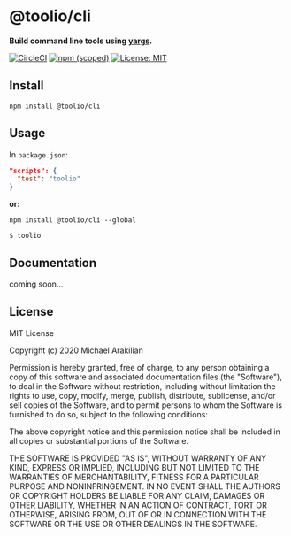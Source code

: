 # @toolio/cli

**Build command line tools using [yargs](http://yargs.js.org).**

[![CircleCI](https://circleci.com/gh/tooliojs/cli.svg?style=shield)](https://circleci.com/gh/tooliojs/cli)
[![npm (scoped)](https://img.shields.io/npm/v/@toolio/cli)](https://www.npmjs.com/package/@toolio/cli)
[![License: MIT](https://img.shields.io/badge/License-MIT-blue.svg)](https://github.com/tooliojs/cli/blob/master/LICENSE.md)

## Install
```
npm install @toolio/cli
```

## Usage
In `package.json`:
```json
"scripts": {
  "test": "toolio"
}
```
**or:** 
```
npm install @toolio/cli --global
```
```
$ toolio
```

## Documentation
coming soon...

## License

MIT License

Copyright (c) 2020 Michael Arakilian

Permission is hereby granted, free of charge, to any person obtaining a copy
of this software and associated documentation files (the "Software"), to deal
in the Software without restriction, including without limitation the rights
to use, copy, modify, merge, publish, distribute, sublicense, and/or sell
copies of the Software, and to permit persons to whom the Software is
furnished to do so, subject to the following conditions:

The above copyright notice and this permission notice shall be included in all
copies or substantial portions of the Software.

THE SOFTWARE IS PROVIDED "AS IS", WITHOUT WARRANTY OF ANY KIND, EXPRESS OR
IMPLIED, INCLUDING BUT NOT LIMITED TO THE WARRANTIES OF MERCHANTABILITY,
FITNESS FOR A PARTICULAR PURPOSE AND NONINFRINGEMENT. IN NO EVENT SHALL THE
AUTHORS OR COPYRIGHT HOLDERS BE LIABLE FOR ANY CLAIM, DAMAGES OR OTHER
LIABILITY, WHETHER IN AN ACTION OF CONTRACT, TORT OR OTHERWISE, ARISING FROM,
OUT OF OR IN CONNECTION WITH THE SOFTWARE OR THE USE OR OTHER DEALINGS IN THE
SOFTWARE.